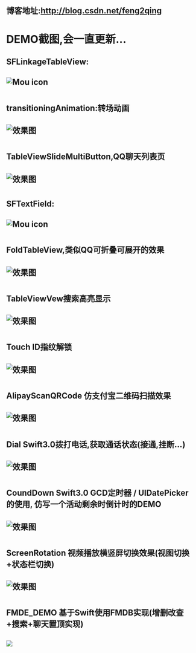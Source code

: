 ## 博客地址:http://blog.csdn.net/feng2qing

# DEMO截图,会一直更新...
## SFLinkageTableView:
## ![Mou icon](http://g.recordit.co/XEfnC2Bp62.gif)

# 

## transitioningAnimation:转场动画
## ![效果图](http://g.recordit.co/UM6C9O2pfb.gif)

# 

## TableViewSlideMultiButton,QQ聊天列表页
## ![效果图](http://g.recordit.co/oDJjUKuiD8.gif)

# 

## SFTextField:
## ![Mou icon](http://g.recordit.co/G9tZ942Z3Z.gif)

# 

## FoldTableView,类似QQ可折叠可展开的效果
## ![效果图](http://g.recordit.co/nNN9tKsC5i.gif)

# 

## TableViewVew搜索高亮显示
## ![效果图](http://g.recordit.co/Fq3m5PI4wE.gif)

# 

## Touch ID指纹解锁
## ![效果图](http://g.recordit.co/zkisGNY6Tz.gif)

# 

## AlipayScanQRCode 仿支付宝二维码扫描效果
## ![效果图](http://g.recordit.co/vVSYycCDMd.gif)

# 

## Dial Swift3.0拨打电话,获取通话状态(接通,挂断...)
## ![效果图](http://g.recordit.co/ouSVUY3RhK.gif)

# 

## CoundDown  Swift3.0 GCD定时器 / UIDatePicker的使用, 仿写一个活动剩余时倒计时的DEMO
## ![效果图](http://g.recordit.co/S7vTxvpsU1.gif)

# 

## ScreenRotation  视频播放横竖屏切换效果(视图切换+状态栏切换)
## ![效果图](http://g.recordit.co/KMEcyRV0y4.gif)

# 

## FMDE_DEMO  基于Swift使用FMDB实现(增删改查+搜索+聊天置顶实现)
## ![](http://img.blog.csdn.net/20170404223230190?watermark/2/text/aHR0cDovL2Jsb2cuY3Nkbi5uZXQvZmVuZzJxaW5n/font/5a6L5L2T/fontsize/400/fill/I0JBQkFCMA==/dissolve/70/gravity/SouthEast)


